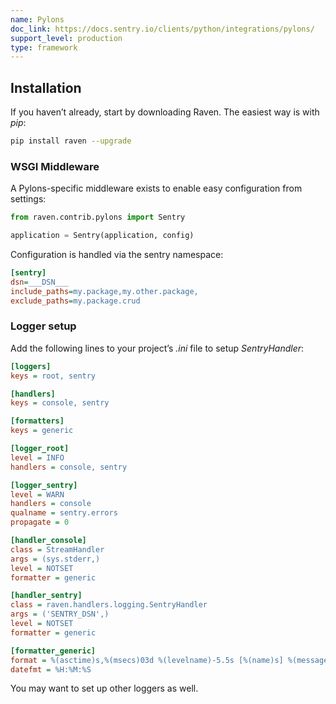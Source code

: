 ```yaml
---
name: Pylons
doc_link: https://docs.sentry.io/clients/python/integrations/pylons/
support_level: production
type: framework
---
```


## Installation

If you haven’t already, start by downloading Raven. The easiest way is with _pip_:

```bash
pip install raven --upgrade
```

### WSGI Middleware

A Pylons-specific middleware exists to enable easy configuration from settings:

```python
from raven.contrib.pylons import Sentry

application = Sentry(application, config)
```

Configuration is handled via the sentry namespace:

```ini
[sentry]
dsn=___DSN___
include_paths=my.package,my.other.package,
exclude_paths=my.package.crud
```

### Logger setup

Add the following lines to your project’s _.ini_ file to setup _SentryHandler_:

```ini
[loggers]
keys = root, sentry

[handlers]
keys = console, sentry

[formatters]
keys = generic

[logger_root]
level = INFO
handlers = console, sentry

[logger_sentry]
level = WARN
handlers = console
qualname = sentry.errors
propagate = 0

[handler_console]
class = StreamHandler
args = (sys.stderr,)
level = NOTSET
formatter = generic

[handler_sentry]
class = raven.handlers.logging.SentryHandler
args = ('SENTRY_DSN',)
level = NOTSET
formatter = generic

[formatter_generic]
format = %(asctime)s,%(msecs)03d %(levelname)-5.5s [%(name)s] %(message)s
datefmt = %H:%M:%S
```

You may want to set up other loggers as well.

<!-- TODO-ADD-VERIFICATION-EXAMPLE -->
